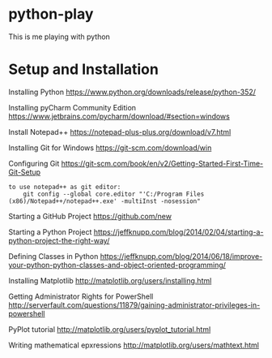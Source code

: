 # python-play
This is me playing with python

# Setup and Installation

Installing Python
	https://www.python.org/downloads/release/python-352/

Installing pyCharm Community Edition
	https://www.jetbrains.com/pycharm/download/#section=windows

Install Notepad++
	https://notepad-plus-plus.org/download/v7.html

Installing Git for Windows
	https://git-scm.com/download/win

Configuring Git
	https://git-scm.com/book/en/v2/Getting-Started-First-Time-Git-Setup

	to use notepad++ as git editor:
		git config --global core.editor "'C:/Program Files (x86)/Notepad++/notepad++.exe' -multiInst -nosession"

Starting a GitHub Project
	https://github.com/new

Starting a Python Project
	https://jeffknupp.com/blog/2014/02/04/starting-a-python-project-the-right-way/

Defining Classes in Python
	https://jeffknupp.com/blog/2014/06/18/improve-your-python-python-classes-and-object-oriented-programming/

Installing Matplotlib
	http://matplotlib.org/users/installing.html

Getting Administrator Rights for PowerShell
	http://serverfault.com/questions/11879/gaining-administrator-privileges-in-powershell

PyPlot tutorial
    http://matplotlib.org/users/pyplot_tutorial.html

Writing mathematical epxressions
    http://matplotlib.org/users/mathtext.html




